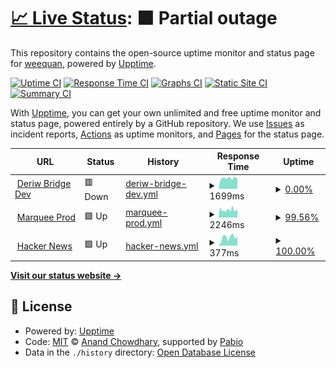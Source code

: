 # [📈 Live Status](https://weequan93.github.io/midori): <!--live status--> **🟧 Partial outage**

This repository contains the open-source uptime monitor and status page for [weequan](https://weequan93.github.io/midori), powered by [Upptime](https://github.com/upptime/upptime).

[![Uptime CI](https://github.com/weequan93/midori/workflows/Uptime%20CI/badge.svg)](https://github.com/weequan93/midori/actions?query=workflow%3A%22Uptime+CI%22)
[![Response Time CI](https://github.com/weequan93/midori/workflows/Response%20Time%20CI/badge.svg)](https://github.com/weequan93/midori/actions?query=workflow%3A%22Response+Time+CI%22)
[![Graphs CI](https://github.com/weequan93/midori/workflows/Graphs%20CI/badge.svg)](https://github.com/weequan93/midori/actions?query=workflow%3A%22Graphs+CI%22)
[![Static Site CI](https://github.com/weequan93/midori/workflows/Static%20Site%20CI/badge.svg)](https://github.com/weequan93/midori/actions?query=workflow%3A%22Static+Site+CI%22)
[![Summary CI](https://github.com/weequan93/midori/workflows/Summary%20CI/badge.svg)](https://github.com/weequan93/midori/actions?query=workflow%3A%22Summary+CI%22)

With [Upptime](https://upptime.js.org), you can get your own unlimited and free uptime monitor and status page, powered entirely by a GitHub repository. We use [Issues](https://github.com/weequan93/midori/issues) as incident reports, [Actions](https://github.com/weequan93/midori/actions) as uptime monitors, and [Pages](https://weequan93.github.io/midori) for the status page.

<!--start: status pages-->
<!-- This summary is generated by Upptime (https://github.com/upptime/upptime) -->
<!-- Do not edit this manually, your changes will be overwritten -->
<!-- prettier-ignore -->
| URL | Status | History | Response Time | Uptime |
| --- | ------ | ------- | ------------- | ------ |
| <img alt="" src="https://icons.duckduckgo.com/ip3/testgmxapi.weequan.cyou.ico" height="13"> [Deriw Bridge Dev](https://testgmxapi.weequan.cyou/deriwbridge/coins/1115511) | 🟥 Down | [deriw-bridge-dev.yml](https://github.com/weequan93/midori/commits/HEAD/history/deriw-bridge-dev.yml) | <details><summary><img alt="Response time graph" src="./graphs/deriw-bridge-dev/response-time-week.png" height="20"> 1699ms</summary><br><a href="https://weequan93.github.io/midori/history/deriw-bridge-dev"><img alt="Response time 1734" src="https://img.shields.io/endpoint?url=https%3A%2F%2Fraw.githubusercontent.com%2Fweequan93%2Fmidori%2FHEAD%2Fapi%2Fderiw-bridge-dev%2Fresponse-time.json"></a><br><a href="https://weequan93.github.io/midori/history/deriw-bridge-dev"><img alt="24-hour response time 1805" src="https://img.shields.io/endpoint?url=https%3A%2F%2Fraw.githubusercontent.com%2Fweequan93%2Fmidori%2FHEAD%2Fapi%2Fderiw-bridge-dev%2Fresponse-time-day.json"></a><br><a href="https://weequan93.github.io/midori/history/deriw-bridge-dev"><img alt="7-day response time 1699" src="https://img.shields.io/endpoint?url=https%3A%2F%2Fraw.githubusercontent.com%2Fweequan93%2Fmidori%2FHEAD%2Fapi%2Fderiw-bridge-dev%2Fresponse-time-week.json"></a><br><a href="https://weequan93.github.io/midori/history/deriw-bridge-dev"><img alt="30-day response time 1725" src="https://img.shields.io/endpoint?url=https%3A%2F%2Fraw.githubusercontent.com%2Fweequan93%2Fmidori%2FHEAD%2Fapi%2Fderiw-bridge-dev%2Fresponse-time-month.json"></a><br><a href="https://weequan93.github.io/midori/history/deriw-bridge-dev"><img alt="1-year response time 1734" src="https://img.shields.io/endpoint?url=https%3A%2F%2Fraw.githubusercontent.com%2Fweequan93%2Fmidori%2FHEAD%2Fapi%2Fderiw-bridge-dev%2Fresponse-time-year.json"></a></details> | <details><summary><a href="https://weequan93.github.io/midori/history/deriw-bridge-dev">0.00%</a></summary><a href="https://weequan93.github.io/midori/history/deriw-bridge-dev"><img alt="All-time uptime 16.59%" src="https://img.shields.io/endpoint?url=https%3A%2F%2Fraw.githubusercontent.com%2Fweequan93%2Fmidori%2FHEAD%2Fapi%2Fderiw-bridge-dev%2Fuptime.json"></a><br><a href="https://weequan93.github.io/midori/history/deriw-bridge-dev"><img alt="24-hour uptime 0.00%" src="https://img.shields.io/endpoint?url=https%3A%2F%2Fraw.githubusercontent.com%2Fweequan93%2Fmidori%2FHEAD%2Fapi%2Fderiw-bridge-dev%2Fuptime-day.json"></a><br><a href="https://weequan93.github.io/midori/history/deriw-bridge-dev"><img alt="7-day uptime 0.00%" src="https://img.shields.io/endpoint?url=https%3A%2F%2Fraw.githubusercontent.com%2Fweequan93%2Fmidori%2FHEAD%2Fapi%2Fderiw-bridge-dev%2Fuptime-week.json"></a><br><a href="https://weequan93.github.io/midori/history/deriw-bridge-dev"><img alt="30-day uptime 0.00%" src="https://img.shields.io/endpoint?url=https%3A%2F%2Fraw.githubusercontent.com%2Fweequan93%2Fmidori%2FHEAD%2Fapi%2Fderiw-bridge-dev%2Fuptime-month.json"></a><br><a href="https://weequan93.github.io/midori/history/deriw-bridge-dev"><img alt="1-year uptime 16.59%" src="https://img.shields.io/endpoint?url=https%3A%2F%2Fraw.githubusercontent.com%2Fweequan93%2Fmidori%2FHEAD%2Fapi%2Fderiw-bridge-dev%2Fuptime-year.json"></a></details>
| <img alt="" src="https://icons.duckduckgo.com/ip3/app.marquee.fi.ico" height="13"> [Marquee Prod](https://app.marquee.fi/api/client/insurance/market?coin_name=&sort_by=2) | 🟩 Up | [marquee-prod.yml](https://github.com/weequan93/midori/commits/HEAD/history/marquee-prod.yml) | <details><summary><img alt="Response time graph" src="./graphs/marquee-prod/response-time-week.png" height="20"> 2246ms</summary><br><a href="https://weequan93.github.io/midori/history/marquee-prod"><img alt="Response time 2267" src="https://img.shields.io/endpoint?url=https%3A%2F%2Fraw.githubusercontent.com%2Fweequan93%2Fmidori%2FHEAD%2Fapi%2Fmarquee-prod%2Fresponse-time.json"></a><br><a href="https://weequan93.github.io/midori/history/marquee-prod"><img alt="24-hour response time 1697" src="https://img.shields.io/endpoint?url=https%3A%2F%2Fraw.githubusercontent.com%2Fweequan93%2Fmidori%2FHEAD%2Fapi%2Fmarquee-prod%2Fresponse-time-day.json"></a><br><a href="https://weequan93.github.io/midori/history/marquee-prod"><img alt="7-day response time 2246" src="https://img.shields.io/endpoint?url=https%3A%2F%2Fraw.githubusercontent.com%2Fweequan93%2Fmidori%2FHEAD%2Fapi%2Fmarquee-prod%2Fresponse-time-week.json"></a><br><a href="https://weequan93.github.io/midori/history/marquee-prod"><img alt="30-day response time 2403" src="https://img.shields.io/endpoint?url=https%3A%2F%2Fraw.githubusercontent.com%2Fweequan93%2Fmidori%2FHEAD%2Fapi%2Fmarquee-prod%2Fresponse-time-month.json"></a><br><a href="https://weequan93.github.io/midori/history/marquee-prod"><img alt="1-year response time 2267" src="https://img.shields.io/endpoint?url=https%3A%2F%2Fraw.githubusercontent.com%2Fweequan93%2Fmidori%2FHEAD%2Fapi%2Fmarquee-prod%2Fresponse-time-year.json"></a></details> | <details><summary><a href="https://weequan93.github.io/midori/history/marquee-prod">99.56%</a></summary><a href="https://weequan93.github.io/midori/history/marquee-prod"><img alt="All-time uptime 98.70%" src="https://img.shields.io/endpoint?url=https%3A%2F%2Fraw.githubusercontent.com%2Fweequan93%2Fmidori%2FHEAD%2Fapi%2Fmarquee-prod%2Fuptime.json"></a><br><a href="https://weequan93.github.io/midori/history/marquee-prod"><img alt="24-hour uptime 100.00%" src="https://img.shields.io/endpoint?url=https%3A%2F%2Fraw.githubusercontent.com%2Fweequan93%2Fmidori%2FHEAD%2Fapi%2Fmarquee-prod%2Fuptime-day.json"></a><br><a href="https://weequan93.github.io/midori/history/marquee-prod"><img alt="7-day uptime 99.56%" src="https://img.shields.io/endpoint?url=https%3A%2F%2Fraw.githubusercontent.com%2Fweequan93%2Fmidori%2FHEAD%2Fapi%2Fmarquee-prod%2Fuptime-week.json"></a><br><a href="https://weequan93.github.io/midori/history/marquee-prod"><img alt="30-day uptime 99.75%" src="https://img.shields.io/endpoint?url=https%3A%2F%2Fraw.githubusercontent.com%2Fweequan93%2Fmidori%2FHEAD%2Fapi%2Fmarquee-prod%2Fuptime-month.json"></a><br><a href="https://weequan93.github.io/midori/history/marquee-prod"><img alt="1-year uptime 98.70%" src="https://img.shields.io/endpoint?url=https%3A%2F%2Fraw.githubusercontent.com%2Fweequan93%2Fmidori%2FHEAD%2Fapi%2Fmarquee-prod%2Fuptime-year.json"></a></details>
| <img alt="" src="https://icons.duckduckgo.com/ip3/news.ycombinator.com.ico" height="13"> [Hacker News](https://news.ycombinator.com) | 🟩 Up | [hacker-news.yml](https://github.com/weequan93/midori/commits/HEAD/history/hacker-news.yml) | <details><summary><img alt="Response time graph" src="./graphs/hacker-news/response-time-week.png" height="20"> 377ms</summary><br><a href="https://weequan93.github.io/midori/history/hacker-news"><img alt="Response time 315" src="https://img.shields.io/endpoint?url=https%3A%2F%2Fraw.githubusercontent.com%2Fweequan93%2Fmidori%2FHEAD%2Fapi%2Fhacker-news%2Fresponse-time.json"></a><br><a href="https://weequan93.github.io/midori/history/hacker-news"><img alt="24-hour response time 551" src="https://img.shields.io/endpoint?url=https%3A%2F%2Fraw.githubusercontent.com%2Fweequan93%2Fmidori%2FHEAD%2Fapi%2Fhacker-news%2Fresponse-time-day.json"></a><br><a href="https://weequan93.github.io/midori/history/hacker-news"><img alt="7-day response time 377" src="https://img.shields.io/endpoint?url=https%3A%2F%2Fraw.githubusercontent.com%2Fweequan93%2Fmidori%2FHEAD%2Fapi%2Fhacker-news%2Fresponse-time-week.json"></a><br><a href="https://weequan93.github.io/midori/history/hacker-news"><img alt="30-day response time 324" src="https://img.shields.io/endpoint?url=https%3A%2F%2Fraw.githubusercontent.com%2Fweequan93%2Fmidori%2FHEAD%2Fapi%2Fhacker-news%2Fresponse-time-month.json"></a><br><a href="https://weequan93.github.io/midori/history/hacker-news"><img alt="1-year response time 315" src="https://img.shields.io/endpoint?url=https%3A%2F%2Fraw.githubusercontent.com%2Fweequan93%2Fmidori%2FHEAD%2Fapi%2Fhacker-news%2Fresponse-time-year.json"></a></details> | <details><summary><a href="https://weequan93.github.io/midori/history/hacker-news">100.00%</a></summary><a href="https://weequan93.github.io/midori/history/hacker-news"><img alt="All-time uptime 100.00%" src="https://img.shields.io/endpoint?url=https%3A%2F%2Fraw.githubusercontent.com%2Fweequan93%2Fmidori%2FHEAD%2Fapi%2Fhacker-news%2Fuptime.json"></a><br><a href="https://weequan93.github.io/midori/history/hacker-news"><img alt="24-hour uptime 100.00%" src="https://img.shields.io/endpoint?url=https%3A%2F%2Fraw.githubusercontent.com%2Fweequan93%2Fmidori%2FHEAD%2Fapi%2Fhacker-news%2Fuptime-day.json"></a><br><a href="https://weequan93.github.io/midori/history/hacker-news"><img alt="7-day uptime 100.00%" src="https://img.shields.io/endpoint?url=https%3A%2F%2Fraw.githubusercontent.com%2Fweequan93%2Fmidori%2FHEAD%2Fapi%2Fhacker-news%2Fuptime-week.json"></a><br><a href="https://weequan93.github.io/midori/history/hacker-news"><img alt="30-day uptime 100.00%" src="https://img.shields.io/endpoint?url=https%3A%2F%2Fraw.githubusercontent.com%2Fweequan93%2Fmidori%2FHEAD%2Fapi%2Fhacker-news%2Fuptime-month.json"></a><br><a href="https://weequan93.github.io/midori/history/hacker-news"><img alt="1-year uptime 100.00%" src="https://img.shields.io/endpoint?url=https%3A%2F%2Fraw.githubusercontent.com%2Fweequan93%2Fmidori%2FHEAD%2Fapi%2Fhacker-news%2Fuptime-year.json"></a></details>

<!--end: status pages-->

[**Visit our status website →**](https://weequan93.github.io/midori)

## 📄 License

- Powered by: [Upptime](https://github.com/upptime/upptime)
- Code: [MIT](./LICENSE) © [Anand Chowdhary](https://anandchowdhary.com), supported by [Pabio](https://pabio.com)
- Data in the `./history` directory: [Open Database License](https://opendatacommons.org/licenses/odbl/1-0/)
